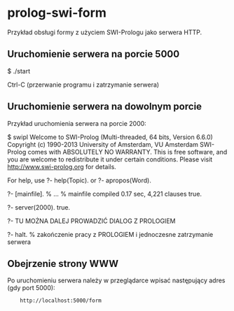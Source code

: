 prolog-swi-form
===============

Przykład obsługi formy z użyciem SWI-Prologu jako serwera HTTP.

Uruchomienie serwera na porcie 5000
------------------------------------

$ ./start

Ctrl-C  (przerwanie programu i zatrzymanie serwera)

Uruchomienie serwera na dowolnym porcie
---------------------------------------

Przykład uruchomienia serwera na porcie 2000:

$ swipl
Welcome to SWI-Prolog (Multi-threaded, 64 bits, Version 6.6.0)
Copyright (c) 1990-2013 University of Amsterdam, VU Amsterdam
SWI-Prolog comes with ABSOLUTELY NO WARRANTY. This is free software,
and you are welcome to redistribute it under certain conditions.
Please visit http://www.swi-prolog.org for details.

For help, use ?- help(Topic). or ?- apropos(Word).

?- [mainfile].
% ...
% mainfile compiled 0.17 sec, 4,221 clauses
true.

?- server(2000).
true.

?- TU MOŻNA DALEJ PROWADZIĆ DIALOG Z PROLOGIEM

?- halt. % zakończenie pracy z PROLOGIEM i jednoczesne zatrzymanie serwera

Obejrzenie strony WWW
---------------------

Po uruchomieniu serwera należy w przeglądarce wpisać następujący adres (gdy port 5000):

		http://localhost:5000/form

